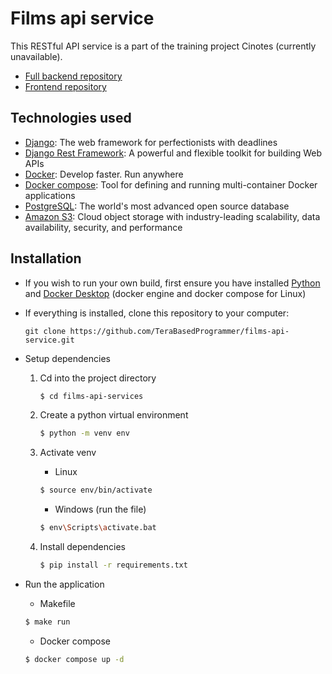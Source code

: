 # Films api service
This RESTful API service is a part of the training project Cinotes (currently unavailable).
* [Full backend repository](https://github.com/anton-uvarenko/cinema)
* [Frontend repository](https://github.com/YarikShaman/Project_pratice)

## Technologies used
* [Django](https://docs.djangoproject.com/en/4.2/): The web framework for perfectionists with deadlines
* [Django Rest Framework](https://www.django-rest-framework.org/): A powerful and flexible toolkit for building Web APIs
* [Docker](https://docs.docker.com/get-started/): Develop faster. Run anywhere
* [Docker compose](https://docs.docker.com/compose/): Tool for defining and running multi-container Docker applications
* [PostgreSQL](https://www.postgresql.org/): The world's most advanced open source database
* [Amazon S3](https://aws.amazon.com/ru/s3/): Cloud object storage with industry-leading scalability, data availability, security, and performance
## Installation
* If you wish to run your own build, first ensure you have installed [Python](https://www.python.org/downloads/release/python-3106/) and [Docker Desktop](https://docs.docker.com/desktop/install/windows-install/) (docker engine and docker compose for Linux)
* If everything is installed, clone this repository to your computer:

  ```
  git clone https://github.com/TeraBasedProgrammer/films-api-service.git
  ```
* Setup dependencies
  1. Cd into the project directory
      ```bash
      $ cd films-api-services
      ```
  2. Create a python virtual environment
      ```bash
      $ python -m venv env
      ```
  3. Activate venv
     * Linux
     ```bash
     $ source env/bin/activate
     ```

     * Windows (run the file)
     ```bash
     $ env\Scripts\activate.bat
     ```
  4. Install dependencies
      ```bash
      $ pip install -r requirements.txt
      ```
* Run the application
  * Makefile
  ```bash
  $ make run
  ```

  * Docker compose
  ```bash
  $ docker compose up -d
  ```
